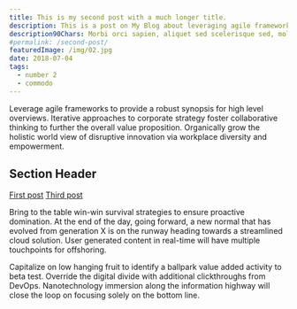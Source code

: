 ```yaml
---
title: This is my second post with a much longer title.
description: This is a post on My Blog about leveraging agile frameworks.
description90Chars: Morbi orci sapien, aliquet sed scelerisque sed, molestie at lectus. Mauris non purus ferm.
#permalink: /second-post/
featuredImage: /img/02.jpg
date: 2018-07-04
tags:
  - number 2
  - commodo
---
```

Leverage agile frameworks to provide a robust synopsis for high level overviews. Iterative approaches to corporate strategy foster collaborative thinking to further the overall value proposition. Organically grow the holistic world view of disruptive innovation via workplace diversity and empowerment.

## Section Header

<a href="/blog/firstpost/">First post</a>
<a href="/blog/thirdpost/">Third post</a>

Bring to the table win-win survival strategies to ensure proactive domination. At the end of the day, going forward, a new normal that has evolved from generation X is on the runway heading towards a streamlined cloud solution. User generated content in real-time will have multiple touchpoints for offshoring.

Capitalize on low hanging fruit to identify a ballpark value added activity to beta test. Override the digital divide with additional clickthroughs from DevOps. Nanotechnology immersion along the information highway will close the loop on focusing solely on the bottom line.
